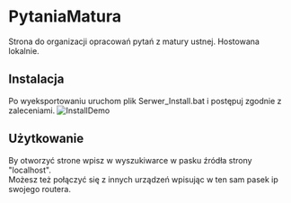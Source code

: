 # PytaniaMatura
Strona do organizacji opracowań pytań z matury ustnej. Hostowana lokalnie.

## Instalacja
Po wyeksportowaniu uruchom plik Serwer_Install.bat i postępuj zgodnie z zaleceniami.
![InstallDemo](../Zdjecia/InstalledFolder.png?raw=true)
## Użytkowanie
By otworzyć strone wpisz w wyszukiwarce w pasku źródła strony "localhost".
<br>
Możesz też połączyć się z innych urządzeń wpisując w ten sam pasek ip swojego routera.
